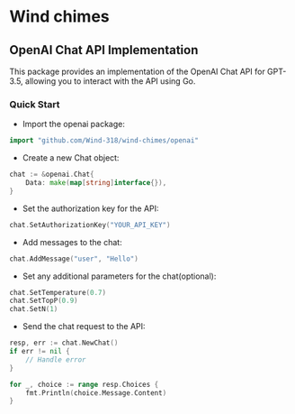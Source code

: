 # Wind chimes

## OpenAI Chat API Implementation
This package provides an implementation of the OpenAI Chat API for GPT-3.5, allowing you to interact with the API using Go.

### Quick Start
- Import the openai package:
```Go
import "github.com/Wind-318/wind-chimes/openai"
```

- Create a new Chat object:
```Go
chat := &openai.Chat{
	Data: make(map[string]interface{}),
}
```

- Set the authorization key for the API:
```Go
chat.SetAuthorizationKey("YOUR_API_KEY")
```

- Add messages to the chat:
```Go
chat.AddMessage("user", "Hello")
```

- Set any additional parameters for the chat(optional):
```Go
chat.SetTemperature(0.7)
chat.SetTopP(0.9)
chat.SetN(1)
```

- Send the chat request to the API:
```Go
resp, err := chat.NewChat()
if err != nil {
    // Handle error
}

for _, choice := range resp.Choices {
    fmt.Println(choice.Message.Content)
}
```
